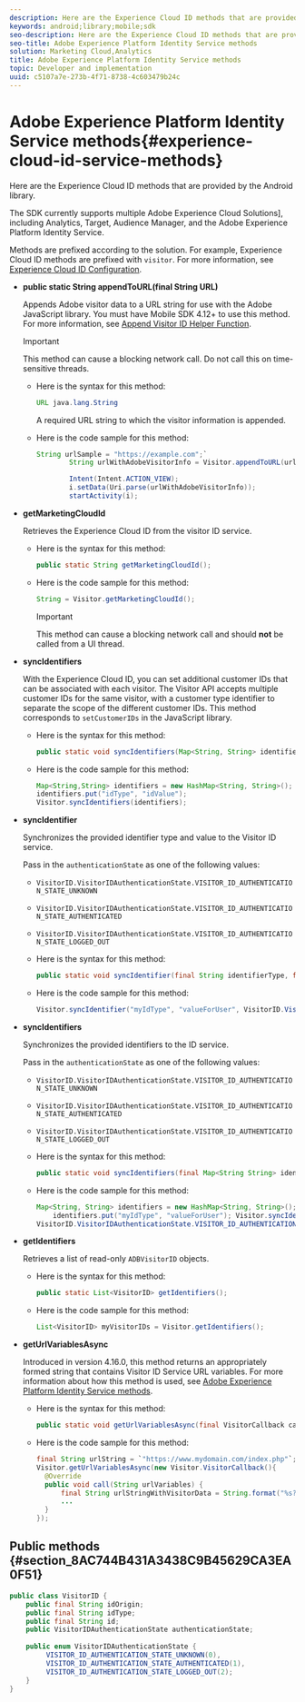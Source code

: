 ```yaml
---
description: Here are the Experience Cloud ID methods that are provided by the Android library.
keywords: android;library;mobile;sdk
seo-description: Here are the Experience Cloud ID methods that are provided by the Android library.
seo-title: Adobe Experience Platform Identity Service methods
solution: Marketing Cloud,Analytics
title: Adobe Experience Platform Identity Service methods
topic: Developer and implementation
uuid: c5107a7e-273b-4f71-8738-4c603479b24c
---
```


# Adobe Experience Platform Identity Service methods{#experience-cloud-id-service-methods}

Here are the Experience Cloud ID methods that are provided by the Android library.

The SDK currently supports multiple Adobe Experience Cloud Solutions], including Analytics, Target, Audience Manager, and the Adobe Experience Platform Identity Service.

Methods are prefixed according to the solution. For example, Experience Cloud ID methods are prefixed with `visitor`. For more information, see [Experience Cloud ID Configuration](/help/android/c-marketing-cloud/mcvid.md).

* **public static String appendToURL(final String URL)**

  Appends Adobe visitor data to a URL string for use with the Adobe JavaScript library. You must have Mobile SDK 4.12+ to use this method. For more information, see [Append Visitor ID Helper Function](https://marketing.adobe.com/resources/help/en_US/mcvid/mcvid-appendvisitorid.html). 
  
  >[!iMPORTANT]
  >
  >This method can cause a blocking network call. Do not call this on time-sensitive threads. 

  * Here is the syntax for this method:

    ```java
    URL java.lang.String  
    ```

    A required URL string to which the visitor information is appended.  

  * Here is the code sample for this method:

    ```java
    String urlSample = "https://example.com";`
            String urlWithAdobeVisitorInfo = Visitor.appendToURL(urlSample);

            Intent(Intent.ACTION_VIEW);
            i.setData(Uri.parse(urlWithAdobeVisitorInfo));
            startActivity(i);
    ```

* **getMarketingCloudId**

  Retrieves the Experience Cloud ID from the visitor ID service. 

  * Here is the syntax for this method:

    ```java
    public static String getMarketingCloudId(); 
    ```

  * Here is the code sample for this method:

    ```java
    String = Visitor.getMarketingCloudId();
    ```

    >[!IMPORTANT]
    >
    >This method can cause a blocking network call and should **not** be called from a UI thread.

* **syncIdentifiers**

  With the Experience Cloud ID, you can set additional customer IDs that can be associated with each visitor. The Visitor API accepts multiple customer IDs for the same visitor, with a customer type identifier to separate the scope of the different customer IDs. This method corresponds to `setCustomerIDs` in the JavaScript library. 

  * Here is the syntax for this method:

    ```java
    public static void syncIdentifiers(Map<String, String> identifiers); 
    ```

  * Here is the code sample for this method:

    ```java
    Map<String,String> identifiers = new HashMap<String, String>();
    identifiers.put("idType", "idValue");
    Visitor.syncIdentifiers(identifiers);
    ```

* **syncIdentifier**

  Synchronizes the provided identifier type and value to the Visitor ID service. 
  
  Pass in the `authenticationState` as one of the following values:  
  
  * `VisitorID.VisitorIDAuthenticationState.VISITOR_ID_AUTHENTICATION_STATE_UNKNOWN` 
  * `VisitorID.VisitorIDAuthenticationState.VISITOR_ID_AUTHENTICATION_STATE_AUTHENTICATED` 
  * `VisitorID.VisitorIDAuthenticationState.VISITOR_ID_AUTHENTICATION_STATE_LOGGED_OUT`

  * Here is the syntax for this method:

    ```java
    public static void syncIdentifier(final String identifierType, final String identifier, final VisitorID.VisitorIDAuthenticationState authenticationState);
    ```

  * Here is the code sample for this method:

    ```java
    Visitor.syncIdentifier("myIdType", "valueForUser", VisitorID.VisitorIDAuthenticationState.VISITOR_ID_AUTHENTICATION_STATE_LOGGED_OUT);
    ```

* **syncIdentifiers**

  Synchronizes the provided identifiers to the ID service. 
  
  Pass in the `authenticationState` as one of the following values: 
  * `VisitorID.VisitorIDAuthenticationState.VISITOR_ID_AUTHENTICATION_STATE_UNKNOWN` 
  * `VisitorID.VisitorIDAuthenticationState.VISITOR_ID_AUTHENTICATION_STATE_AUTHENTICATED` 
  * `VisitorID.VisitorIDAuthenticationState.VISITOR_ID_AUTHENTICATION_STATE_LOGGED_OUT`

  * Here is the syntax for this method:

    ```java
    public static void syncIdentifiers(final Map<String String> identifiers, final VisitorID.VisitorIDAuthenticationState authenticationState);
    ```

  * Here is the code sample for this method:

    ```java
    Map<String, String> identifiers = new HashMap<String, String>();
        identifiers.put("myIdType", "valueForUser"); Visitor.syncIdentifiers(identifiers,
    VisitorID.VisitorIDAuthenticationState.VISITOR_ID_AUTHENTICATION_STATE_AUTHENTICATED); 
    ```

* **getIdentifiers**

  Retrieves a list of read-only `ADBVisitorID` objects.

  * Here is the syntax for this method:

    ```java
    public static List<VisitorID> getIdentifiers(); 
    ```

  * Here is the code sample for this method:

    ```java
    List<VisitorID> myVisitorIDs = Visitor.getIdentifiers(); 
    ```

* **getUrlVariablesAsync**

   Introduced in version 4.16.0, this method returns an appropriately formed string that contains Visitor ID Service URL variables. For more information about how this method is used, see [Adobe Experience Platform Identity Service methods](https://docs.adobe.com/content/help/en/mobile-services/android/experience-cloud-android/mc-methods.html).

  * Here is the syntax for this method:

    ```java
    public static void getUrlVariablesAsync(final VisitorCallback callback)
    ```

  * Here is the code sample for this method:

    ```java
    final String urlString = `"https://www.mydomain.com/index.php"`; 
    Visitor.getUrlVariablesAsync(new Visitor.VisitorCallback(){ 
      @Override 
      public void call(String urlVariables) { 
          final String urlStringWithVisitorData = String.format("%s?%s", urlString, urlVariables); 
          ...
      } 
    });
    ```

## Public methods {#section_8AC744B431A3438C9B45629CA3EA0F51}

```java
public class VisitorID { 
    public final String idOrigin; 
    public final String idType; 
    public final String id; 
    public VisitorIDAuthenticationState authenticationState; 
 
    public enum VisitorIDAuthenticationState { 
         VISITOR_ID_AUTHENTICATION_STATE_UNKNOWN(0), 
         VISITOR_ID_AUTHENTICATION_STATE_AUTHENTICATED(1), 
         VISITOR_ID_AUTHENTICATION_STATE_LOGGED_OUT(2); 
    } 
}
```
